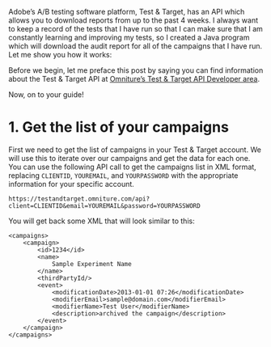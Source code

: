 Adobe’s A/B testing software platform, Test & Target, has an API which allows you to download reports from up to the past 4 weeks. I always want to keep a record of the tests that I have run so that I can make sure that I am constantly learning and improving my tests, so I created a Java program which will download the audit report for all of the campaigns that I have run. Let me show you how it works:

Before we begin, let me preface this post by saying you can find information about the Test & Target API at [Omniture’s Test & Target API Developer area](https://developer.omniture.com/en_US/documentation/test-target/c-overview-7).

Now, on to your guide!

# 1. Get the list of your campaigns
First we need to get the list of campaigns in your Test & Target account. We will use this to iterate over our campaigns and get the data for each one. You can use the following API call to get the campaigns list in XML format, replacing `CLIENTID`, `YOUREMAIL`, and `YOURPASSWORD` with the appropriate information for your specific account.

```
https://testandtarget.omniture.com/api?client=CLIENTID&email=YOUREMAIL&password=YOURPASSWORD
```

You will get back some XML that will look similar to this:

```
<campaigns>
    <campaign>
        <id>1234</id>
        <name>
            Sample Experiment Name
        </name>
        <thirdPartyId/>
        <event>
            <modificationDate>2013-01-01 07:26</modificationDate>
            <modifierEmail>sample@domain.com</modifierEmail>
            <modifierName>Test User</modifierName>
            <description>archived the campaign</description>
        </event>
    </campaign>
</campaigns>
```
